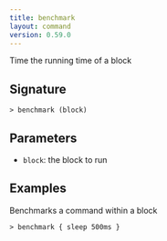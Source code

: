 ```yaml
---
title: benchmark
layout: command
version: 0.59.0
---
```


Time the running time of a block

## Signature

```> benchmark (block)```

## Parameters

 -  `block`: the block to run

## Examples

Benchmarks a command within a block
```shell
> benchmark { sleep 500ms }
```
